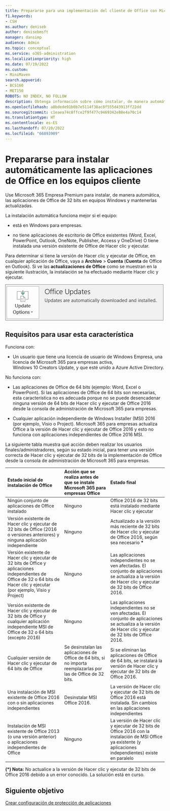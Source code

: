 ```yaml
---
title: Prepararse para una implementación del cliente de Office con Microsoft 365 Empresa Premium
f1.keywords:
- CSH
ms.author: deniseb
author: denisebmsft
manager: dansimp
audience: Admin
ms.topic: conceptual
ms.service: o365-administration
ms.localizationpriority: high
ms.date: 07/19/2022
ms.custom:
- MiniMaven
search.appverid:
- BCS160
- MET150
ROBOTS: NO INDEX, NO FOLLOW
description: Obtenga información sobre cómo instalar, de manera automática, las aplicaciones de Office de 32 bits en equipos Windows y mantenerlas actualizadas en Microsoft 365 Empresa Premium.
ms.openlocfilehash: a8bdede91b0b7e5114f38ac8f555d43913ff22dd
ms.sourcegitcommit: c1eaea74c8ffce2f9f477c9469342e88e4a70c14
ms.translationtype: HT
ms.contentlocale: es-ES
ms.lasthandoff: 07/20/2022
ms.locfileid: "66893909"
---
```

# <a name="prepare-to-automatically-install-office-apps-to-client-computers"></a>Prepararse para instalar automáticamente las aplicaciones de Office en los equipos cliente

Use Microsoft 365 Empresa Premium para instalar, de manera automática, las aplicaciones de Office de 32 bits en equipos Windows y mantenerlas actualizadas.
  
La instalación automática funciona mejor si el equipo: 

- está en Windows para empresas.
  
- no tiene aplicaciones de escritorio de Office existentes (Word, Excel, PowerPoint, Outlook, OneNote, Publisher, Access y OneDrive) O tiene instalada una versión existente de Office de Hacer clic y ejecutar.

Para determinar si tiene la versión de Hacer clic y ejecutar de Office, en cualquier aplicación de Office, vaya a **Archivo** \> **Cuenta** (**Cuenta** de Office en Outlook). Si ve las **actualizaciones de Office** como se muestran en la siguiente ilustración, la instalación se ha efectuado mediante Hacer clic y ejecutar.
  
![Screenshot of Office updates in Office app Account.](./../media/e3439380-fa43-4ed6-ae5d-64851c297df5.png)
  
## <a name="requirements-for-using-this-feature"></a>Requisitos para usar esta característica
  
Funciona con:
  
- Un usuario que tiene una licencia de usuario de Windows Empresa, una licencia de Microsoft 365 para empresas activa, Windows 10 Creators Update, y que esté unido a Azure Active Directory.

No funciona con: 

- Las aplicaciones de Office de 64 bits (ejemplo: Word, Excel o PowerPoint). Si las aplicaciones de Office de 64 bits son necesarias, esta característica no es adecuada porque no se puede desencadenar ninguna versión de 64 bits de Hacer clic y ejecutar de Office 2016 desde la consola de administración de Microsoft 365 para empresas.

- Cualquier aplicación independiente de Windows Installer (MSI) 2016 (por ejemplo, Visio o Project). Microsoft 365 para empresas actualiza Office a la versión de Hacer clic y ejecutar de Office 2016 y esto no funciona con aplicaciones independientes de Office 2016 MSI.

La siguiente tabla muestra qué acción deben realizar los usuarios finales/administradores, según su estado inicial, para tener una versión correcta de Hacer clic y ejecutar de 32 bits de la implementación de Office desde la consola de administración de Microsoft 365 para empresas.<br/>


|Estado inicial de instalación de Office|Acción que se realiza antes de que se instale Microsoft 365 para empresas Office|Estado final|
|:-----|:-----|:-----|
|Ningún conjunto de aplicaciones de Office instalado  |Ninguno  |Office 2016 de 32 bits está instalado mediante Hacer clic y ejecutar  |
|Versión existente de Hacer clic y ejecutar de 32 bits de Office (2016 o versiones anteriores) y ninguna aplicación independiente  |Ninguno  |Actualizado a la versión más reciente de 32 bits de Hacer clic y ejecutar de Office 2016, según sea necesario **\*** |
|Versión existente de Hacer clic y ejecutar de 32 bits de Office y aplicaciones independientes de Office de 32 o 64 bits de Hacer clic y ejecutar (por ejemplo, Visio y Project)  |Ninguno  |Las aplicaciones independientes no se ven afectadas. El conjunto de aplicaciones se actualiza a la versión de Hacer clic y ejecutar de 32 bits de Office 2016.  |
|Versión existente de Hacer clic y ejecutar de 32 bits de Office y cualquier aplicación independiente MSI de Office de 32 o 64 bits (excepto 2016)  |Ninguno  |Las aplicaciones independientes no se ven afectadas. El conjunto de aplicaciones se actualiza a la versión de Hacer clic y ejecutar de 32 bits de Office 2016.  |
|Cualquier versión de Hacer clic y ejecutar de 64 bits de Office  |Se desinstalan las aplicaciones de Office de 64 bits, si no importa reemplazarlas por las de Office de 32 bits.  |Si se eliminan las aplicaciones de Office de 64 bits, se instalará la versión de Hacer clic y ejecutar de 32 bits de Office 2016.  |
|Una instalación de MSI existente de Office 2016 con o sin aplicaciones independientes  |Desinstalar MSI Office 2016.  |La versión de Hacer clic y ejecutar de 32 bits de Office 2016 está instalada. Sin cambios en las aplicaciones independientes  |
|Instalación de MSI existente de Office 2013 (o una versión anterior) o aplicaciones independientes de Office  |Ninguno  |La versión de Hacer clic y ejecutar de 32 bits de Office 2016 con la instalación de MSI Office ya existente (y aplicaciones independientes) existe en paralelo  |

 **(\*) Nota:** No actualice a la versión de Hacer clic y ejecutar de 32 bits de Office 2016 debido a un error conocido. La solución está en curso. 

## <a name="next-objective"></a>Siguiente objetivo

[Crear configuración de protección de aplicaciones](m365bp-protection-settings-for-windows-10-devices.md)
  